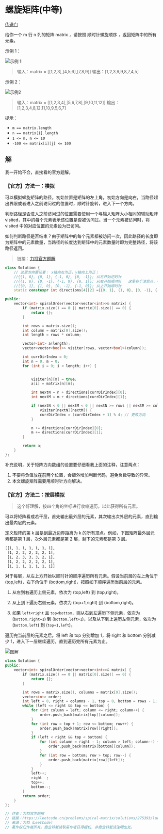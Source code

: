 # 螺旋矩阵(中等)

[传送门](https://leetcode.cn/problems/spiral-matrix/description/?envType=study-plan-v2&envId=programming-skills)

给你一个 m 行 n 列的矩阵 matrix ，请按照 顺时针螺旋顺序 ，返回矩阵中的所有元素。

示例 1：

![示例 1](https://assets.leetcode.com/uploads/2020/11/13/spiral1.jpg)

>输入：matrix = [[1,2,3],[4,5,6],[7,8,9]]
>输出：[1,2,3,6,9,8,7,4,5]

示例 2：

![示例2](https://assets.leetcode.com/uploads/2020/11/13/spiral.jpg)

>输入：matrix = [[1,2,3,4],[5,6,7,8],[9,10,11,12]]
>输出：[1,2,3,4,8,12,11,10,9,5,6,7]

提示：

- `m == matrix.length`
- `n == matrix[i].length`
- `1 <= m, n <= 10`
- `-100 <= matrix[i][j] <= 100`

## 解

我一开始不会，直接看的官方题解。

### 【官方】方法一：模拟

可以模拟螺旋矩阵的路径。初始位置是矩阵的左上角，初始方向是向右，当路径超出界限或者进入之前访问过的位置时，顺时针旋转，进入下一个方向。

判断路径是否进入之前访问过的位置需要使用一个与输入矩阵大小相同的辅助矩阵 visited，其中的每个元素表示该位置是否被访问过。当一个元素被访问时，将 visited 中的对应位置的元素设为已访问。

如何判断路径是否结束？由于矩阵中的每个元素都被访问一次，因此路径的长度即为矩阵中的元素数量，当路径的长度达到矩阵中的元素数量时即为完整路径，将该路径返回。

>链接：[力扣官方题解](https://leetcode.cn/problems/spiral-matrix/solutions/275393/luo-xuan-ju-zhen-by-leetcode-solution/)

```cpp
class Solution {
    // 这里方向要记着： x轴向右为正，y轴向上为正；
    //{{1, 0}, {0, 1}, {-1, 0}, {0, -1}}; 从右开始逆时针
    //{{1, 0}, {0, -1}, {-1, 0}, {0, 1}}; 从右开始顺时针   这里有个注意点，不建议将带有负值的方向放在前两个位置。如果按这个处理方向，需要多处理负数的情况，比如y由0变为-1
    //{{0, 1}, {1, 0}, {0, -1}, {-1, 0}}; 从上开始顺时针
    static constexpr int directions[4][2] ={{0, 1}, {1, 0}, {0, -1}, {-1, 0}}; 

public:
    vector<int> spiralOrder(vector<vector<int>>& matrix) {
        if (matrix.size() == 0 || matrix[0].size() == 0) {
            return {};
        }

        int rows = matrix.size();
        int column = matrix[0].size();
        int length = rows * column;

        vector<int> a(length);
        vector<vector<bool>> visiter(rows, vector<bool>(column));

        int currDirIndex = 0;
        int n = 0, m = 0;
        for (int i = 0; i < length; i++) {

          
            visiter[n][m] = true;
            a[i] = matrix[n][m];

            int nextN = n + directions[currDirIndex][0];
            int nextM = m + directions[currDirIndex][1];

            if (nextN < 0 || nextM < 0 || nextN >= rows || nextM >= column ||
                visiter[nextN][nextM]) {
                currDirIndex = (currDirIndex + 1) % 4; // 更改方向
            }

            n += directions[currDirIndex][0];
            m += directions[currDirIndex][1];
        }

        return a;
    }
};
```

补充说明，关于矩阵方向数组的设置要仔细看我上面的注释，注意两点：

1. 不要将负值放在前两个位置，会额外增加判断代码，避免负数导致的异常。
2. 本文螺旋矩阵需要用顺时针方向解决。

### 【官方】方法二：按层模拟

>这个好理解，按四个角的坐标进行收缩遍历，以此获得所有元素。

可以将矩阵看成若干层，首先输出最外层的元素，其次输出次外层的元素，直到输出最内层的元素。

定义矩阵的第 k 层是到最近边界距离为 k 的所有顶点。例如，下图矩阵最外层元素都是第 1 层，次外层元素都是第 2 层，剩下的元素都是第 3 层。

```txt
[[1, 1, 1, 1, 1, 1, 1],
 [1, 2, 2, 2, 2, 2, 1],
 [1, 2, 3, 3, 3, 2, 1],
 [1, 2, 2, 2, 2, 2, 1],
 [1, 1, 1, 1, 1, 1, 1]]
```

对于每层，从左上方开始以顺时针的顺序遍历所有元素。假设当前层的左上角位于 (top,left)，右下角位于 (bottom,right)，按照如下顺序遍历当前层的元素。

1. 从左到右遍历上侧元素，依次为 (top,left) 到 (top,right)。

2. 从上到下遍历右侧元素，依次为 (top+1,right) 到 (bottom,right)。

3. 如果 `left<right` 且 `top<bottom`，则从右到左遍历下侧元素，依次为 (`bottom,right−1`) 到 (`bottom,left+1`)，以及从下到上遍历左侧元素，依次为 (`bottom,left`) 到 (`top+1,left`)。

遍历完当前层的元素之后，将 left 和 top 分别增加 1，将 right 和 bottom 分别减少 1，进入下一层继续遍历，直到遍历完所有元素为止。

![图解](https://assets.leetcode-cn.com/solution-static/54/54_fig1.png)

```cpp
class Solution {
public:
    vector<int> spiralOrder(vector<vector<int>>& matrix) {
        if (matrix.size() == 0 || matrix[0].size() == 0) {
            return {};
        }

        int rows = matrix.size(), columns = matrix[0].size();
        vector<int> order;
        int left = 0, right = columns - 1, top = 0, bottom = rows - 1;
        while (left <= right && top <= bottom) {
            for (int column = left; column <= right; column++) {
                order.push_back(matrix[top][column]);
            }
            for (int row = top + 1; row <= bottom; row++) {
                order.push_back(matrix[row][right]);
            }
            if (left < right && top < bottom) {
                for (int column = right - 1; column > left; column--) {
                    order.push_back(matrix[bottom][column]);
                }
                for (int row = bottom; row > top; row--) {
                    order.push_back(matrix[row][left]);
                }
            }
            left++;
            right--;
            top++;
            bottom--;
        }
        return order;
    }
};

// 作者：力扣官方题解
// 链接：https://leetcode.cn/problems/spiral-matrix/solutions/275393/luo-xuan-ju-zhen-by-leetcode-solution/
// 来源：力扣（LeetCode）
// 著作权归作者所有。商业转载请联系作者获得授权，非商业转载请注明出处。
```
